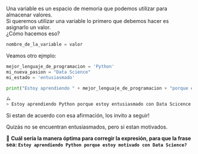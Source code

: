 Una variable es un espacio de memoria que podemos utilizar para almacenar valores.<br>
Si queremos utilizar una variable lo primero que debemos hacer es asignarlo un valor.<br>
¿Cómo hacemos eso?<br>

``` python
nombre_de_la_variable = valor
```
Veamos otro ejmplo:<br>

``` python
mejor_lenguaje_de_programacion = 'Python'
mi_nueva_pasion = "Data Science"
mi_estado = 'entusiasmado'

print("Estoy aprendiendo " + mejor_lenguaje_de_programacion + "porque estoy  "+ mi_estado + "con " + mi_nueva_pasion)

ム
> Estoy aprendiendo Python porque estoy entusiasmado con Data Scicence
```


Si estan de acuerdo con esa afirmación, los invito a seguir!

Quizás no se encuentran entusiasmados, pero si estan motivados.

:memo: **Cuál sería la manera óptima para corregir la expresión, para que la frase sea: `Estoy aprendiendo Python porque estoy motivado con Data Science?`**

